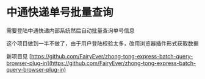 # 中通快递单号批量查询

需要登陆中通快递内部系统然后自动批量查询单号信息

这个项目做到一半不做了，由于用户登陆校验太多，改用浏览器插件形式获取数据

新项目见 [https://github.com/FairyEver/zhong-tong-express-batch-query-browser-plug-in](https://github.com/FairyEver/zhong-tong-express-batch-query-browser-plug-in)